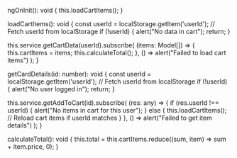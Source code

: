 ngOnInit(): void {
  this.loadCartItems();
}

loadCartItems(): void {
  const userId = localStorage.getItem('userId'); // Fetch userId from localStorage
  if (!userId) {
    alert("No data in cart");
    return;
  }

  this.service.getCartData(userId).subscribe(
    (items: Model[]) => {
      this.cartItems = items;
      this.calculateTotal();
    },
    () => alert("Failed to load cart items")
  );
}

getCardDetails(id: number): void {
  const userId = localStorage.getItem('userId'); // Fetch userId from localStorage
  if (!userId) {
    alert("No user logged in");
    return;
  }

  this.service.getAddToCart(id).subscribe(
    (res: any) => {
      if (res.userId !== userId) {
        alert("No items in cart for this user");
      } else {
        this.loadCartItems(); // Reload cart items if userId matches
      }
    },
    () => alert("Failed to get item details")
  );
}

calculateTotal(): void {
  this.total = this.cartItems.reduce((sum, item) => sum + item.price, 0);
}
